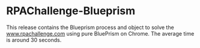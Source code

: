 # RPAChallenge-Blueprism
This release contains the Blueprism process and object to solve the www.rpachallenge.com using pure BluePrism on Chrome. The average time is around 30 seconds.
